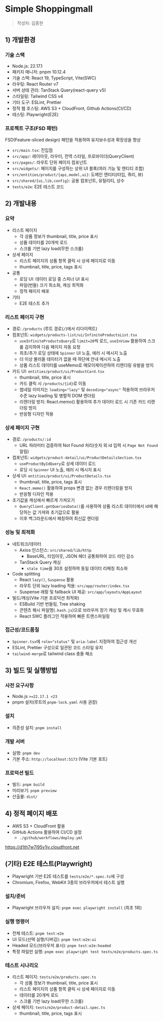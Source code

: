 # Simple Shoppingmall

> 작성자: 김종한

## 1) 개발환경

### 기술 스택

- Node.js: 22.17.1
- 패키지 매니저: pnpm 10.12.4
- 기술 스택: React 19, TypeScript, Vite(SWC)
- 라우팅: React Router v7
- 서버 상태 관리: TanStack Query(react-query v5)
- 스타일링: Tailwind CSS v4
- 기타 도구: ESLint, Prettier
- 정적 웹 호스팅: AWS S3 + CloudFront, Github Actions(CI/CD)
- 테스팅: Playwright(E2E)

### 프로젝트 구조(FSD 패턴)

FSD(Feature-sliced design) 패턴을 적용하여 유지보수성과 확장성을 향상

- `src/main.tsx`: 진입점
- `src/app/`: 레이아웃, 라우터, 전역 스타일, 프로바이더(QueryClient)
- `src/pages/`: 라우트 단위 페이지 컴포넌트
- `src/widgets/`: 페이지를 구성하는 상위 UI 블록(여러 기능 및 엔티티 조합)
- `src/entities/product/{api,model,ui}`: 도메인 엔티티(타입, 쿼리, 뷰)
- `src/shared/{ui,lib,config}`: 공용 컴포넌트, 유틸리티, 상수
- `tests/e2e`: E2E 테스트 코드

## 2) 개발내용

### 요약

- 리스트 페이지
  - 각 상품 정보가 thumbnail, title, price 표시
  - 상품 데이터를 20개씩 로드
  - 스크롤 기반 lazy load(무한 스크롤)
- 상세 페이지
  - 리스트 페이지의 상품 항목 클릭 시 상세 페이지로 이동
  - thumbnail, title, price, tags 표시
- 공통
  - 로딩 UI: 데이터 로딩 중 스피너 UI 표시
  - 파일(번들) 크기 최소화, 캐싱 최적화
  - 정적 페이지 배포
- 기타
  - E2E 테스트 추가

### 리스트 페이지 구현

- 경로: `/products` (루트 경로(`/`)에서 리다이렉트)
- 컴포넌트: `widgets/products-list/ui/InfiniteProductsList.tsx`
  - `useInfiniteProductsQuery`로 `limit=20`씩 로드, `useInView` 활용하여 스크롤 감지하여 다음 페이지
    자동 요청
  - 최초/추가 로딩 상태에 `Spinner` UI 노출, 에러 시 메시지 노출
  - 더 이상 불러올 데이터가 없을 때 하단에 안내 메시지 노출
  - 상품 리스트 데이터를 useMemo로 메모이제이션하여 리렌더링 유발을 방지
- 카드 UI: `entities/product/ui/ProductCard.tsx`
  - thumbnail, title, price 표시
  - 카드 클릭 시 `/products/{id}`로 이동
  - 썸네일 이미지는 `loading="lazy"` 및 `decoding="async"` 적용하여 브라우저 수준 lazy loading 및 병렬적 DOM 렌더링
  - 리렌더링 방지: React.memo() 활용하여 추가 데이터 로드 시 기존 카드 리렌더링 방지
  - 반응형 디자인 적용

### 상세 페이지 구현

- 경로: `/products/:id`
  - URL 파라미터 검증하여 Not Found 처리(숫자 외 id 입력 시 `Page Not Found` 알림)
- 컴포넌트: `widgets/product-detail/ui/ProductDetailsSection.tsx`
  - `useProductByIdQuery`로 상세 데이터 로드
  - 로딩 시 `Spinner` UI 노출, 에러 시 메시지 표시
- 상세 UI: `entities/product/ui/ProductDetails.tsx`
  - thumbnail, title, price, tags 표시
  - `React.memo()` 활용하여 props 변경 없는 경우 리렌더링을 방지
  - 반응형 디자인 적용
- 초기값을 캐싱에서 빠르게 가져오기
  - `QueryClient.getQueriesData()`를 사용하여 상품 리스트 데이터에서 id에 해당하는 값 가져와 초기값으로 활용
  - 이후 백그라운드에서 페칭하여 최신값 렌더링

### 성능 및 최적화

- 네트워크/데이터
  - Axios 인스턴스: `src/shared/lib/http`
    - BaseURL, 타임아웃, JSON 헤더 공통화하여 코드 라인 감소
  - TanStack Query 캐싱
    - `stale time`을 30초 설정하여 동일 데이터 리페칭 최소화
- Code splitting
  - React `lazy()`, `Suspense` 활용
  - 라우트 단위 lazy loading 적용: `src/app/router/index.tsx`
  - Suspense 래핑 및 fallback UI 제공: `src/app/layouts/AppLayout`
- 빌드/캐싱(Vite 기본 프로덕션 최적화)
  - ESBuild 기반 번들링, Tree shaking
  - 콘텐츠 해시 파일명(`.hash.js`)으로 브라우저 장기 캐싱 및 캐시 무효화
  - React SWC 플러그인 적용하여 빠른 트랜스파일링

### 접근성/코드품질

- `Spinner.tsx`에 `role="status"` 및 `aria-label` 지정하여 접근성 개선
- ESLint, Prettier 구성으로 일관된 코드 스타일 유지
- `tailwind-merge`로 tailwind class 충돌 해소

## 3) 빌드 및 실행방법

### 사전 요구사항

- Node.js `>=22.17.1 <23`
- pnpm 설치(루트의 `pnpm-lock.yaml` 사용 권장)

### 설치

- 의존성 설치: `pnpm install`

### 개발 서버

- 실행: `pnpm dev`
- 기본 주소: `http://localhost:5173` (Vite 기본 포트)

### 프로덕션 빌드

- 빌드: `pnpm build`
- 미리보기: `pnpm preview`
- 산출물: `dist/`

## 4) 정적 페이지 배포

- AWS S3 + CloudFront 활용
- GitHub Actions 활용하여 CI/CD 설정
  - `./github/workflows/deploy.yml`

https://d1th7w7l95v1jv.cloudfront.net

## (기타) E2E 테스트(Playwright)

- Playwright 기반 E2E 테스트를 `tests/e2e/*.spec.ts`에 구성
- Chromium, Firefox, WebKit 3종의 브라우저에서 테스트 실행

### 설치/준비

- Playwright 브라우저 설치: `pnpm exec playwright install` (최초 1회)

### 실행 명령어

- 전체 테스트: `pnpm test:e2e`
- UI 모드(선택 실행/디버깅): `pnpm test:e2e:ui`
- Headed 모드(브라우저 표시): `pnpm test:e2e:headed`
- 특정 파일만 실행: `pnpm exec playwright test tests/e2e/products.spec.ts`

### 테스트 시나리오

- 리스트 페이지: `tests/e2e/products.spec.ts`
  - 각 상품 정보가 thumbnail, title, price 표시
  - 리스트 페이지의 상품 항목 클릭 시 상세 페이지로 이동
  - 데이터를 20개씩 로드
  - 스크롤 기반 lazy load(무한 스크롤)
- 상세 페이지: `tests/e2e/product-detail.spec.ts`
  - thumbnail, title, price, tags 표시
